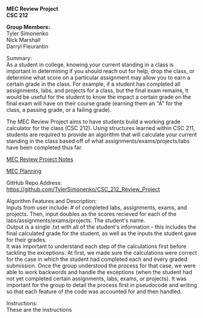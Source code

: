<b>MEC Review Project</b><br>
<b>CSC 212</b>

<b>Group Members:</b><br> 
Tyler Simonenko<br>
Nick Marshall<br>
Darryl Fleurantin<br>

Summary: <br>
As a student in college, knowing your current standing in a class is important in determining if you should reach out for
help, drop the class, or determine what score on a particular assignment may allow you to earn a certain grade in the class.
For example, if a student has completed all assignments, labs, and projects for a class, but the final exam remains, it would
be useful for the student to know the impact a certain grade on the final exam will have on their course grade (earning them
an "A" for the class, a passing grade, or a failing grade).

The MEC Review Project aims to have students build a working grade calculator for the class (CSC 212). Using structures
learned within CSC 211, students are required to provide an algorithm that will calculate your current standing in the class
based off of what assignments/exams/projects/labs have been completed thus far.


[MEC Review Project Notes](https://github.com/TylerSimonenko/CSC_212_Review_Project/files/9883488/MEC.Review.Project.Notes.pdf)


[MEC Planning](https://user-images.githubusercontent.com/68083538/198410520-940a4e30-887f-4d0b-9d44-dc6343940cc2.jpg)


GitHub Repo Address: https://github.com/TylerSimonenko/CSC_212_Review_Project


Algorithm Features and Description:<br>
Inputs from user include: # of completed labs, assignments, exams, and projects. Then, input doubles as the scores recieved for each of the labs/assignments/exams/projects. The student's name.<br>
Output is a single .txt with all of the student's information - this includes the final calculated grade for the student, as well as the inputs the student gave for their grades.<br>
It was important to understand each step of the calculations first before tackling the exceptions. At first, we made sure the calculations were correct for the case in which the student had completed each and every graded submission. Once the group understood the process for that case, we were able to work backwords and handle the exceptions (when the student had not yet completed certain assignments, labs, exams, or projects). It was important for the group to detail the process first in pseudocode and writing so that each feature of the code was accounted for and then handled.


Instructions:<br>
These are the instructions

